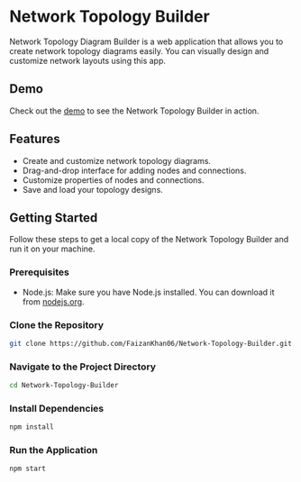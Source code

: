 # Network Topology Builder

Network Topology Diagram Builder is a web application that allows you to create network topology diagrams easily. You can visually design and customize network layouts using this app.

## Demo

Check out the [demo](https://faizankhan06.github.io/Network-Topology-Builder/build/) to see the Network Topology Builder in action.

## Features

- Create and customize network topology diagrams.
- Drag-and-drop interface for adding nodes and connections.
- Customize properties of nodes and connections.
- Save and load your topology designs.

## Getting Started

Follow these steps to get a local copy of the Network Topology Builder and run it on your machine.

### Prerequisites

- Node.js: Make sure you have Node.js installed. You can download it from [nodejs.org](https://nodejs.org/).

### Clone the Repository

```bash
git clone https://github.com/FaizanKhan06/Network-Topology-Builder.git
```

### Navigate to the Project Directory

```bash
cd Network-Topology-Builder
```

### Install Dependencies

```bash
npm install
```

### Run the Application

```bash
npm start
```
